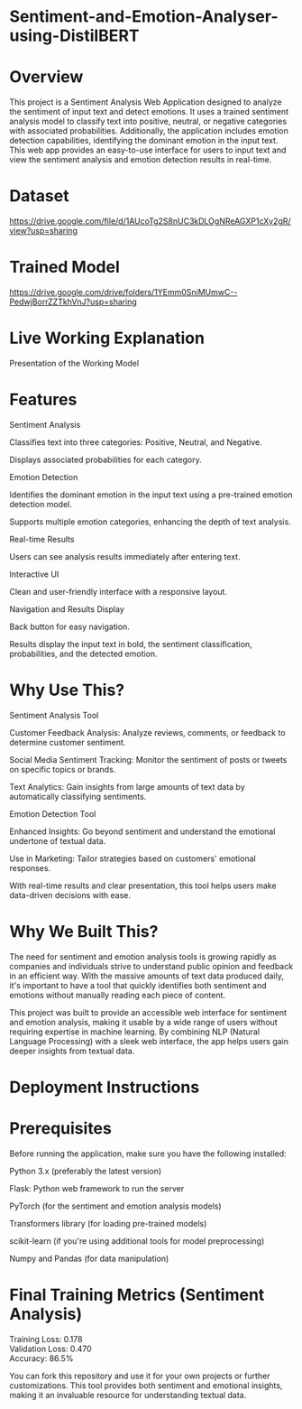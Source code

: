 # Sentiment-and-Emotion-Analyser-using-DistilBERT

# Overview

This project is a Sentiment Analysis Web Application designed to analyze the sentiment of input text and detect emotions. It uses a trained sentiment analysis model to classify text into positive, neutral, or negative categories with associated probabilities. Additionally, the application includes emotion detection capabilities, identifying the dominant emotion in the input text. This web app provides an easy-to-use interface for users to input text and view the sentiment analysis and emotion detection results in real-time.

# Dataset
https://drive.google.com/file/d/1AUcoTg2S8nUC3kDLOgNReAGXP1cXy2gR/view?usp=sharing

# Trained Model
https://drive.google.com/drive/folders/1YEmm0SniMUmwC--PedwjBorrZZTkhVnJ?usp=sharing

# Live Working Explanation
Presentation of the Working Model

# Features

Sentiment Analysis

Classifies text into three categories: Positive, Neutral, and Negative.

Displays associated probabilities for each category.

Emotion Detection

Identifies the dominant emotion in the input text using a pre-trained emotion detection model.

Supports multiple emotion categories, enhancing the depth of text analysis.

Real-time Results

Users can see analysis results immediately after entering text.

Interactive UI

Clean and user-friendly interface with a responsive layout.

Navigation and Results Display

Back button for easy navigation.

Results display the input text in bold, the sentiment classification, probabilities, and the detected emotion.

# Why Use This?

Sentiment Analysis Tool

Customer Feedback Analysis: Analyze reviews, comments, or feedback to determine customer sentiment.

Social Media Sentiment Tracking: Monitor the sentiment of posts or tweets on specific topics or brands.

Text Analytics: Gain insights from large amounts of text data by automatically classifying sentiments.

Emotion Detection Tool

Enhanced Insights: Go beyond sentiment and understand the emotional undertone of textual data.

Use in Marketing: Tailor strategies based on customers' emotional responses.

With real-time results and clear presentation, this tool helps users make data-driven decisions with ease.

# Why We Built This?

The need for sentiment and emotion analysis tools is growing rapidly as companies and individuals strive to understand public opinion and feedback in an efficient way. With the massive amounts of text data produced daily, it's important to have a tool that quickly identifies both sentiment and emotions without manually reading each piece of content.

This project was built to provide an accessible web interface for sentiment and emotion analysis, making it usable by a wide range of users without requiring expertise in machine learning. By combining NLP (Natural Language Processing) with a sleek web interface, the app helps users gain deeper insights from textual data.

# Deployment Instructions

# Prerequisites

Before running the application, make sure you have the following installed:

Python 3.x (preferably the latest version)

Flask: Python web framework to run the server

PyTorch (for the sentiment and emotion analysis models)

Transformers library (for loading pre-trained models)

scikit-learn (if you're using additional tools for model preprocessing)

Numpy and Pandas (for data manipulation)

# Final Training Metrics (Sentiment Analysis)
Training Loss: 0.178  
Validation Loss: 0.470  
Accuracy: 86.5%  

You can fork this repository and use it for your own projects or further customizations. This tool provides both sentiment and emotional insights, making it an invaluable resource for understanding textual data.



